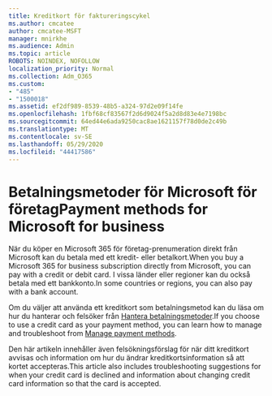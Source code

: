 ```yaml
---
title: Kreditkort för faktureringscykel
ms.author: cmcatee
author: cmcatee-MSFT
manager: mnirkhe
ms.audience: Admin
ms.topic: article
ROBOTS: NOINDEX, NOFOLLOW
localization_priority: Normal
ms.collection: Adm_O365
ms.custom:
- "485"
- "1500018"
ms.assetid: ef2df989-8539-48b5-a324-97d2e09f14fe
ms.openlocfilehash: 1fbf68cf83567f2d6d9024f5a2d8d83e4e7198bc
ms.sourcegitcommit: 64ed44e6ada9250cac8ae1621157f78d0de2c49b
ms.translationtype: MT
ms.contentlocale: sv-SE
ms.lasthandoff: 05/29/2020
ms.locfileid: "44417586"
---
```

# <a name="payment-methods-for-microsoft-for-business"></a><span data-ttu-id="03ac9-102">Betalningsmetoder för Microsoft för företag</span><span class="sxs-lookup"><span data-stu-id="03ac9-102">Payment methods for Microsoft for business</span></span>

<span data-ttu-id="03ac9-103">När du köper en Microsoft 365 för företag-prenumeration direkt från Microsoft kan du betala med ett kredit- eller betalkort.</span><span class="sxs-lookup"><span data-stu-id="03ac9-103">When you buy a Microsoft 365 for business subscription directly from Microsoft, you can pay with a credit or debit card.</span></span> <span data-ttu-id="03ac9-104">I vissa länder eller regioner kan du också betala med ett bankkonto.</span><span class="sxs-lookup"><span data-stu-id="03ac9-104">In some countries or regions, you can also pay with a bank account.</span></span>
  
<span data-ttu-id="03ac9-105">Om du väljer att använda ett kreditkort som betalningsmetod kan du läsa om hur du hanterar och felsöker från [Hantera betalningsmetoder](https://docs.microsoft.com/microsoft-365/commerce/billing-and-payments/manage-payment-methods).</span><span class="sxs-lookup"><span data-stu-id="03ac9-105">If you choose to use a credit card as your payment method, you can learn how to manage and troubleshoot from [Manage payment methods](https://docs.microsoft.com/microsoft-365/commerce/billing-and-payments/manage-payment-methods).</span></span>
  
<span data-ttu-id="03ac9-106">Den här artikeln innehåller även felsökningsförslag för när ditt kreditkort avvisas och information om hur du ändrar kreditkortsinformation så att kortet accepteras.</span><span class="sxs-lookup"><span data-stu-id="03ac9-106">This article also includes troubleshooting suggestions for when your credit card is declined and information about changing credit card information so that the card is accepted.</span></span>